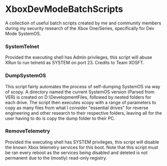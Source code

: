 # XboxDevModeBatchScripts
A collection of useful batch scripts created by me and community members during my security research of the Xbox One/Series, specifically for Dev Mode SystemOS.

### SystemTelnet
Provided the executing shell has Admin privileges, this script will abuse XRun to run telnetd as SYSTEM on port 23. Credits to Team XOSFT.

### DumpSystemOS
This script fairly automates the process of self-dumping SystemOS via way of xcopy. A directory named the current SystemOS version (Parsed from VER) is created on D:\DevelopmentFiles, followed by nested folders for each drive. The script then executes xcopy with a range of parameters to copy as many files from what I consider "essential drives" for reverse engineering and other research to their respective folders, leaving all for the user having to do is copy the dump folder to their PC.

### RemoveTelemetry 
Provided the executing shell has SYSTEM privileges, this script will disable the known Xbox telemetry services for this boot. Note that this script must be ran every reboot as the services being disabled and deleted is not permanent due to the (mostly) read-only registry. 
